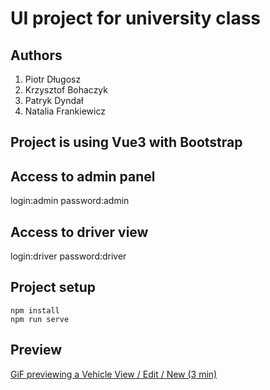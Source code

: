 # UI project for university class

## Authors
1. Piotr Długosz
1. Krzysztof Bohaczyk
1. Patryk Dyndał
1. Natalia Frankiewicz

## Project is using Vue3 with Bootstrap

## Access to admin panel
login:admin
password:admin

## Access to driver view
login:driver
password:driver

## Project setup
```
npm install
npm run serve
```

## Preview
[GiF previewing a Vehicle View / Edit / New (3 min)](https://streamable.com/6z4l5o)
